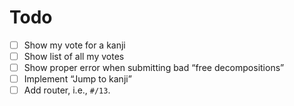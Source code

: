 # Todo

- [ ] Show my vote for a kanji
- [ ] Show list of all my votes
- [ ] Show proper error when submitting bad “free decompositions”
- [ ] Implement “Jump to kanji”
- [ ] Add router, i.e., `#/13`.
